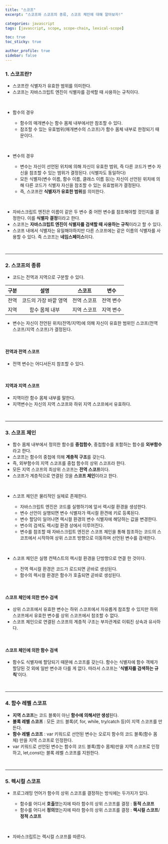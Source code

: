```yaml
---
title: "스코프"
excerpt: "스코프와 스코프의 종류, 스코프 체인에 대해 알아보자!"

categories: javascript
tags: [javascript, scope, scope-chain, lexical-scope]

toc: true
toc_sticky: true

author_profile: true
sidebar: false
---
```


### 1. 스코프란?

- 스코프란 식별자가 유효한 범위를 의미한다.
- 스코프는 자바스크립트 엔진이 식별자를 검색할 때 사용하는 규칙이다.

<br>

- 함수의 경우

  - 함수의 매개변수는 함수 몸체 내부에서만 참조할 수 있다.
  - 참조할 수 있는 유효범위(매개변수의 스코프)가 함수 몸체 내부로 한정되기 때문이다.

<br>

- 변수의 경우

  - 변수는 자신이 선언된 위치에 의해 자신이 유효한 범위, 즉 다른 코드가 변수 자신을 참조할 수 있는 범위가 결정된다. (식별자도 동일하다)
  - 모든 식별자(변수 이름, 함수 이름, 클래스 이름 등)는 자신이 선언된 위치에 의해 다른 코드가 식별자 자신을 참조할 수 있는 유효범위가 결정된다.
  - 즉, 스코프란 **식별자가 유효한 범위**를 의미한다.

<br>

- 자바스크립트 엔진은 이름이 같은 두 변수 중 어떤 변수를 참조해야할 것인지를 결정한다. 이를 **식별자 결정**이라고 한다.
- 스코프는 **자바스크립트 엔진이 식별자를 검색할 때 사용하는 규칙**이라고 할 수 있다.
- 스코프 내에서 식별자는 유일해야하지만 다른 스코프에는 같은 이름의 식별자를 사용할 수 있다. 즉 스코프는 **네임스페이스**이다.

<br>

---

### 2. 스코프의 종류

- 코드는 전역과 지역으로 구분할 수 있다.

| 구분 |         설명          |   스코프    |   변수    |
| :--: | :-------------------: | :---------: | :-------: |
| 전역 | 코드의 가장 바깥 영역 | 전역 스코프 | 전역 변수 |
| 지역 |    함수 몸체 내부     | 지역 스코프 | 지역 변수 |

- 변수는 자신이 전언된 위치(전역/지역)에 의해 자신이 유효한 범위인 스코프(전역 스코프/지역 스코프)가 결정된다.

<br>

#### 전역과 전역 스코프

- 전역 변수는 어디서든지 참조할 수 있다.

<br>

#### 지역과 지역 스코프

- 지역이란 함수 몸체 내부를 말한다.
- 지역변수는 자신의 지역 스코프와 하위 지역 스코프에서 유효하다.

<br>

---

### 3. 스코프 체인

- 함수 몸체 내부에서 정의한 함수를 **중첩함수**, 중첩함수를 포함하는 함수를 **외부함수**라고 한다.
- 스코프는 함수의 중첩에 의해 **계층적 구조**를 갖는다.
- 즉, 외부함수의 지역 스코프를 중첩 함수의 상위 스코프라 한다.
- 모든 지역 스코프의 최상위 스코프는 **전역 스코프**이다.
- 스코프가 계층적으로 연결된 것을 **스코프 체인**이라고 한다.

<br>

- 스코프 체인은 물리적인 실체로 존재한다.

  - 자바스크립트 엔진은 코드를 실행하기에 앞서 렉시컬 환경을 생성한다.
  - 변수 선언이 실행되면 변수 식별자가 렉시컬 환견에 키로 등록된다.
  - 변수 할당이 일어나면 렉시컬 환경의 변수 식별자에 해당하는 값을 변경한다.
  - 변수의 검색도 렉시컬 환경 상에서 이루어진다.
  - 변수를 참조할 때 자바스크립트 엔진은 스코프 체인을 통해 참조하는 코드의 스코프에서 시작하여 상위 스코프 방향으로 이동하며 선언된 변수를 검색한다.

<br>

- 스코프 체인은 실행 컨텍스트의 렉시컬 환경을 단방향으로 연결 한 것이다.

  - 전역 렉시컬 환경은 코드가 로드되면 곧바로 생성된다.
  - 함수의 렉시컬 환경은 함수가 호출되면 곧바로 생성된다.

<br>

#### 스코프 체인에 의한 변수 검색

- 상위 스코프에서 유효한 변수는 하위 스코프에서 자유롭게 참조할 수 있지만 하위 스코프에서 유효한 변수를 상위 스코프에서 참조할 수 없다.
- 스코프 체인으로 연결된 스코프의 계층적 구조는 부자관계로 이뤄진 상속과 유사하다.

<br>

#### 스코프 체인에 의한 함수 검색

- 함수도 식별자에 할당되기 때문에 스코프를 갖는다. 함수는 식별자에 함수 객체가 할당된 것 외에 일반 변수과 다를 게 없다. 따라서 스코프는 '**식별자를 검색하는 규칙**'이다.

<br>

---

### 4. 함수 레벨 스코프

- **지역 스코프**는 코드 블록이 아닌 **함수에 의해서만 생성**된다.
- **블록 레벨 스코프** : 모든 코드 블록(if, for, while, try/catch 등)이 지역 스코프를 만든다.
- **함수 레벨 스코프** : var 키워드로 선언된 변수는 오로지 함수의 코드 블록(함수 몸체) 만을 지역 스코프로 인정한다.
- var 키워드로 선언된 변수는 함수의 코드 블록(함수 몸체)만을 지역 스코프로 인정하고, let,const는 블록 레벨 스코프를 지원한다.

<br>

---

### 5. 렉시컬 스코프

- 프로그래밍 언어가 함수의 상위 스코프를 결정하는 방식에는 두가지가 있다.

  - 함수를 어디서 **호출**했는지에 따라 함수의 상위 스코프를 결정 : **동적 스코프**
  - 함수를 어디서 **정의**했는지에 따라 함수의 상위 스코프를 결정 : **렉시컬 스코프**/**정적 스코프**

<br>

- 자바스크립트는 렉시컬 스코프를 따른다.
